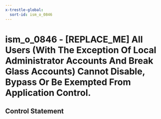 ```yaml
---
x-trestle-global:
  sort-id: ism_o_0846
---
```


# ism_o_0846 - \[REPLACE_ME\] All Users (With The Exception Of Local Administrator Accounts And Break Glass Accounts) Cannot Disable, Bypass Or Be Exempted From Application Control.

## Control Statement
